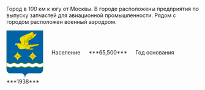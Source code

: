 <!--2021-10-30 01:25:20-->
Город в *100* км к югу от Москвы.
В городе расположены предприятия по выпуску запчастей для авиационной промышленности.
Рядом с городом расположен военный аэродром.

<span class="dt">
  <img src="Stupino.png" align="middle" width="96px"> &emsp; 
<span class="dtc">
  Население &emsp; ***65,500*** &emsp;
  Год&nbsp;основания &emsp; ***1938***
</span>
</span>